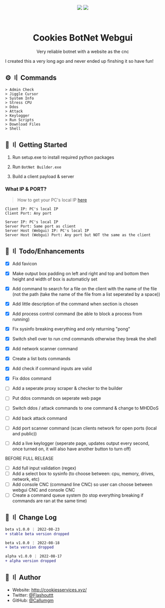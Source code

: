 <p align="center">
  <img src="https://img.shields.io/badge/Maintained%3F-yes-green.svg" >
  <a href="https://twitter.com/Flashouttt" target="_blank">
    <img src="https://img.shields.io/twitter/follow/Flashouttt.svg?style=social">
  </a>
</p>

<!-- PROJECT LOGO -->
<br />
<p align="center">

  <h1 align="center">Cookies BotNet Webgui</h1>

  <p align="center">
    Very reliable botnet with a website as the cnc
    <br />
  </p>
</p>
I created this a very long ago and never ended up finshing it so have fun!
<br>


## <a id="commands"></a>:gear: 〢 Commands ##

```shell
> Admin Check
> Jiggle Cursor
> System Info
> Stress CPU
> Ddos
> Attack
> Keylogger
> Run Scripts
> Download Files
> Shell
```

## <a id="gettingstarted"></a>:file_folder: 〢 Getting Started ##

1. Run setup.exe to install required python packages

2. Run `BotNet Builder.exe`

3. Build a client payload & server

### What IP & PORT? ###
> How to get your PC's local IP [here](https://www.businessinsider.com/how-to-find-ip-address-on-windows?r=US&IR=T)

```
Client IP: PC's local IP
Client Port: Any port

Server IP: PC's local IP
Server Port: Same port as client
Server Host (Webgui) IP: PC's local IP
Server Host (Webgui) Port: Any port but NOT the same as the client
```


## <a id="enhancements"></a>:pushpin: 〢 Todo/Enhancements ##

- [x] Add favicon
- [x] Make output box padding on left and right and top and bottom then height and width of box is automaticly set
- [x] Add command to search for a file on the client with the name of the file (not the path (take the name of the file from a list seperated by a space))
- [x] Add little description of the command when section is chosen
- [x] Add process control command (be able to block a process from running)
- [x] Fix sysinfo breaking everything and only returning "pong"
- [x] Switch shell over to run cmd commands otherwise they break the shell
- [x] Add network scanner command
- [x] Create a list bots commands
- [x] Add check if command inputs are valid
- [x] Fix ddos command

- [ ] Add a seperate proxy scraper & checker to the builder
- [ ] Put ddos commands on seperate web page
- [ ] Switch ddos / attack commands to one command & change to MHDDoS
- [ ] Add back attack command
- [ ] Add port scanner command (scan clients network for open ports (local and public))
- [ ] Add a live keylogger (seperate page, updates output every second, once turned on, it will also have another button to turn off)


BEFORE FULL RELEASE

- [ ] Add full input validation (regex)
- [ ] Add a select box to sysinfo (to choose between: cpu, memory, drives, network, etc)
- [ ] Add console CNC (command line CNC) so user can choose between webgui CNC and console CNC
- [ ] Create a command queue system (to stop everything breaking if commands are ran at the same time)

## <a id="changelog"></a>:thought_balloon: 〢 Change Log ##

```diff
beta v1.0.0 ⋮ 2022-08-23
+ stable beta version dropped

beta v1.0.0 ⋮ 2022-08-18
+ beta version dropped

alpha v1.0.0 ⋮ 2022-08-17
+ alpha version dropped
```

## <a id="author"></a>👤 〢 Author ##

- Website: http://cookiesservices.xyz/  
- Twitter: [@Flashouttt](https://twitter.com/Flashouttt)  
- GitHub: [@Callumgm](https://github.com/Callumgm)    
